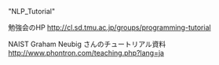 "NLP_Tutorial"

勉強会のHP
http://cl.sd.tmu.ac.jp/groups/programming-tutorial

NAIST Graham Neubig さんのチュートリアル資料
http://www.phontron.com/teaching.php?lang=ja